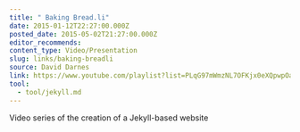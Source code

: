 ```yaml
---
title: " Baking Bread.li"
date: 2015-01-12T22:27:00.000Z
posted_date: 2015-05-02T21:27:00.000Z
editor_recommends:
content_type: Video/Presentation
slug: links/baking-breadli
source: David Darnes
link: https://www.youtube.com/playlist?list=PLqG97mWmzNL7OFKjx0eXQpwpOaXFRM251
tool:
  - tool/jekyll.md
---
```

Video series of the creation of a Jekyll-based website
